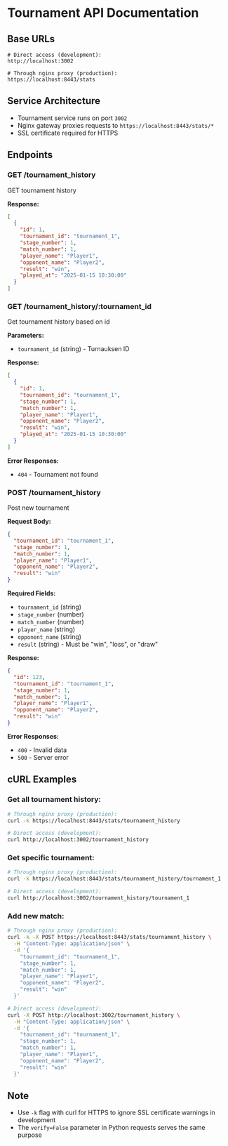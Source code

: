 # Tournament API Documentation

## Base URLs
```
# Direct access (development):
http://localhost:3002

# Through nginx proxy (production):
https://localhost:8443/stats
```

## Service Architecture
- Tournament service runs on port `3002`
- Nginx gateway proxies requests to `https://localhost:8443/stats/*`
- SSL certificate required for HTTPS

## Endpoints

### GET /tournament_history
GET tournament history

**Response:**
```json
[
  {
    "id": 1,
    "tournament_id": "tournament_1",
    "stage_number": 1,
    "match_number": 1,
    "player_name": "Player1",
    "opponent_name": "Player2",
    "result": "win",
    "played_at": "2025-01-15 10:30:00"
  }
]
```

### GET /tournament_history/:tournament_id
Get tournament history based on id

**Parameters:**
- `tournament_id` (string) - Turnauksen ID

**Response:**
```json
[
  {
    "id": 1,
    "tournament_id": "tournament_1",
    "stage_number": 1,
    "match_number": 1,
    "player_name": "Player1",
    "opponent_name": "Player2",
    "result": "win",
    "played_at": "2025-01-15 10:30:00"
  }
]
```

**Error Responses:**
- `404` - Tournament not found

### POST /tournament_history
Post new tournament

**Request Body:**
```json
{
  "tournament_id": "tournament_1",
  "stage_number": 1,
  "match_number": 1,
  "player_name": "Player1",
  "opponent_name": "Player2",
  "result": "win"
}
```

**Required Fields:**
- `tournament_id` (string)
- `stage_number` (number)
- `match_number` (number)
- `player_name` (string)
- `opponent_name` (string)
- `result` (string) - Must be "win", "loss", or "draw"

**Response:**
```json
{
  "id": 123,
  "tournament_id": "tournament_1",
  "stage_number": 1,
  "match_number": 1,
  "player_name": "Player1",
  "opponent_name": "Player2",
  "result": "win"
}
```

**Error Responses:**
- `400` - Invalid data
- `500` - Server error

## cURL Examples

### Get all tournament history:
```bash
# Through nginx proxy (production):
curl -k https://localhost:8443/stats/tournament_history

# Direct access (development):
curl http://localhost:3002/tournament_history
```

### Get specific tournament:
```bash
# Through nginx proxy (production):
curl -k https://localhost:8443/stats/tournament_history/tournament_1

# Direct access (development):
curl http://localhost:3002/tournament_history/tournament_1
```

### Add new match:
```bash
# Through nginx proxy (production):
curl -k -X POST https://localhost:8443/stats/tournament_history \
  -H "Content-Type: application/json" \
  -d '{
    "tournament_id": "tournament_1",
    "stage_number": 1,
    "match_number": 1,
    "player_name": "Player1",
    "opponent_name": "Player2",
    "result": "win"
  }'

# Direct access (development):
curl -X POST http://localhost:3002/tournament_history \
  -H "Content-Type: application/json" \
  -d '{
    "tournament_id": "tournament_1",
    "stage_number": 1,
    "match_number": 1,
    "player_name": "Player1",
    "opponent_name": "Player2",
    "result": "win"
  }'
```

## Note
- Use `-k` flag with curl for HTTPS to ignore SSL certificate warnings in development
- The `verify=False` parameter in Python requests serves the same purpose
